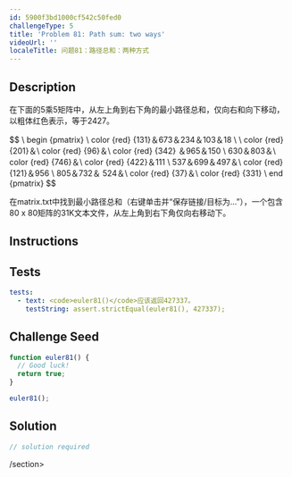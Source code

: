 ```yaml
---
id: 5900f3bd1000cf542c50fed0
challengeType: 5
title: 'Problem 81: Path sum: two ways'
videoUrl: ''
localeTitle: 问题81：路径总和：两种方式
---
```


## Description
<section id="description">在下面的5乘5矩阵中，从左上角到右下角的最小路径总和，仅向右和向下移动，以粗体红色表示，等于2427。 <p> $$ \ begin {pmatrix} \ color {red} {131}＆673＆234＆103＆18 \ \ color {red} {201}＆\ color {red} {96}＆\ color {red} {342} ＆965＆150 \ 630＆803＆\ color {red} {746}＆\ color {red} {422}＆111 \ 537＆699＆497＆\ color {red} {121}＆956 \ 805＆732＆ 524＆\ color {red} {37}＆\ color {red} {331} \ end {pmatrix} $$ </p><p>在matrix.txt中找到最小路径总和（右键单击并“保存链接/目标为...”），一个包含80 x 80矩阵的31K文本文件，从左上角到右下角仅向右移动下。 </p></section>

## Instructions
<section id="instructions">
</section>

## Tests
<section id='tests'>

```yml
tests:
  - text: <code>euler81()</code>应该返回427337。
    testString: assert.strictEqual(euler81(), 427337);

```

</section>

## Challenge Seed
<section id='challengeSeed'>

<div id='js-seed'>

```js
function euler81() {
  // Good luck!
  return true;
}

euler81();

```

</div>



</section>

## Solution
<section id='solution'>

```js
// solution required
```

/section>
